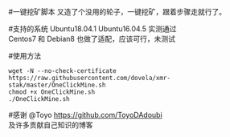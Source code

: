 #一键挖矿脚本
又造了个没用的轮子，一键挖矿，跟着步骤走就行了。

#支持的系统
Ubuntu18.04.1  Ubuntu16.04.5 实测通过
<br>Centos7 和 Debian8 也做了适配，应该可行，未测试

#使用方法
```
wget -N --no-check-certificate https://raw.githubusercontent.com/dovela/xmr-stak/master/OneClickMine.sh
chmod +x OneClickMine.sh
./OneClickMine.sh
```

#感谢
@Toyo https://github.com/ToyoDAdoubi
<br>及许多贡献自己知识的博客